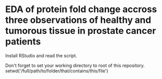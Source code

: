 # EDA of protein fold change accross three observations of healthy and tumorous tissue in prostate cancer patients

Install RStudio and read the script. 

Don't forget to set your working directory to root of this repository.
setwd('/full/path/to/folder/that/contains/this/file')
